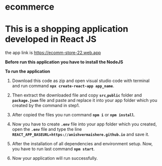 # ecommerce
# This is a shopping application developed in React JS
the app link is https://ecomm-store-22.web.app

**Before run this application you have to install the NodeJS**

**To run the application**

1. Download this code as zip and open visual studio code with terminal and run command **`npx create-react-app app_name`**.

2. Then extract the downloaded file and copy **`src`**,**`public`** folder and **`package.json`** file and paste and replace it into your app folder which you created by the command in step1.

3. After copied the files you run command **`npm i`** or **`npm install`**.

4. Now you have to create **`.env`** file into your app folder which you created, open the **`.env`** file and type the line **`REACT_APP_BASEURL=https://anishvermaishere.github.io`** and save it.

4. After the installation of all dependencies and environment setup. Now, you have to run last command **`npm start`**.

5. Now your application will run successfully.
